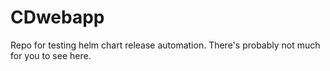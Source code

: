 # CDwebapp

Repo for testing helm chart release automation. There's probably not much for you to see here.
